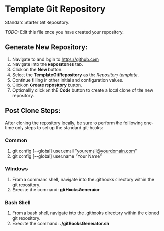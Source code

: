 Template Git Repository
=======================

Standard Starter Git Repository.

*TODO:* Edit this file once you have created your repository.


Generate New Repository:
------------------------

  1. Navigate to and login to https://github.com
  2. Navigate into the __Repositories__ tab.
  3. Click on the __New__ button.
  4. Select the __TemplateGitRepository__ as the *Repository template*.
  5. Continue filling in other initial and configuration values.
  6. Click on __Create repository__ button.
  7. Optionallly click on thE __Code__ button to create a local clone of the new repository.


Post Clone Steps:
-----------------

After cloning the repository locally, be sure to perform the foillowing one-time only steps to set up the standard git-hooks:

### Common ###
  1. git config [--global] user.email "youremail@yourdomain.com"
  2. git config [--global] user.name  "Your Name"

### Windows ###
  1. From a command shell, navigate into the .githooks directory within the git repository.
  2. Execute the command: __gitHooksGenerator__
  
### Bash Shell ###
  1. From a bash shell, navigate into the .githooks directory within the cloned git repository.
  2. Execute the command: __./gitHooksGenerator.sh__

